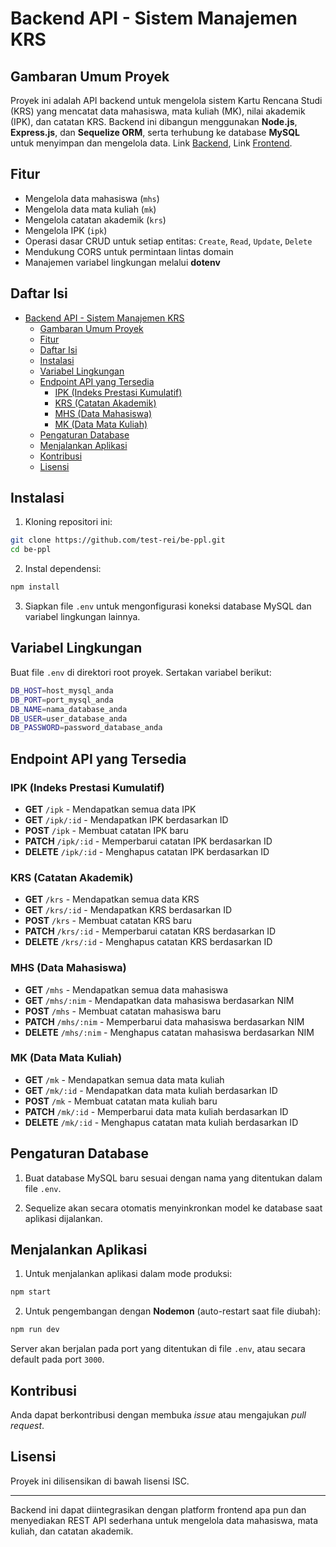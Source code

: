 # Backend API - Sistem Manajemen KRS

## Gambaran Umum Proyek

Proyek ini adalah API backend untuk mengelola sistem Kartu Rencana Studi (KRS) yang mencatat data mahasiswa, mata kuliah (MK), nilai akademik (IPK), dan catatan KRS. Backend ini dibangun menggunakan **Node.js**, **Express.js**, dan **Sequelize ORM**, serta terhubung ke database **MySQL** untuk menyimpan dan mengelola data.
Link [Backend](https://be.bitloka.top), Link [Frontend](https://fe.bitloka.top).

## Fitur

-   Mengelola data mahasiswa (`mhs`)
-   Mengelola data mata kuliah (`mk`)
-   Mengelola catatan akademik (`krs`)
-   Mengelola IPK (`ipk`)
-   Operasi dasar CRUD untuk setiap entitas: `Create`, `Read`, `Update`, `Delete`
-   Mendukung CORS untuk permintaan lintas domain
-   Manajemen variabel lingkungan melalui **dotenv**

## Daftar Isi

- [Backend API - Sistem Manajemen KRS](#backend-api---sistem-manajemen-krs)
  - [Gambaran Umum Proyek](#gambaran-umum-proyek)
  - [Fitur](#fitur)
  - [Daftar Isi](#daftar-isi)
  - [Instalasi](#instalasi)
  - [Variabel Lingkungan](#variabel-lingkungan)
  - [Endpoint API yang Tersedia](#endpoint-api-yang-tersedia)
    - [IPK (Indeks Prestasi Kumulatif)](#ipk-indeks-prestasi-kumulatif)
    - [KRS (Catatan Akademik)](#krs-catatan-akademik)
    - [MHS (Data Mahasiswa)](#mhs-data-mahasiswa)
    - [MK (Data Mata Kuliah)](#mk-data-mata-kuliah)
  - [Pengaturan Database](#pengaturan-database)
  - [Menjalankan Aplikasi](#menjalankan-aplikasi)
  - [Kontribusi](#kontribusi)
  - [Lisensi](#lisensi)

## Instalasi

1. Kloning repositori ini:

```bash
git clone https://github.com/test-rei/be-ppl.git
cd be-ppl
```

2. Instal dependensi:

```bash
npm install
```

3. Siapkan file `.env` untuk mengonfigurasi koneksi database MySQL dan variabel lingkungan lainnya.

## Variabel Lingkungan

Buat file `.env` di direktori root proyek. Sertakan variabel berikut:

```bash
DB_HOST=host_mysql_anda
DB_PORT=port_mysql_anda
DB_NAME=nama_database_anda
DB_USER=user_database_anda
DB_PASSWORD=password_database_anda
```

## Endpoint API yang Tersedia

### IPK (Indeks Prestasi Kumulatif)

-   **GET** `/ipk` - Mendapatkan semua data IPK
-   **GET** `/ipk/:id` - Mendapatkan IPK berdasarkan ID
-   **POST** `/ipk` - Membuat catatan IPK baru
-   **PATCH** `/ipk/:id` - Memperbarui catatan IPK berdasarkan ID
-   **DELETE** `/ipk/:id` - Menghapus catatan IPK berdasarkan ID

### KRS (Catatan Akademik)

-   **GET** `/krs` - Mendapatkan semua data KRS
-   **GET** `/krs/:id` - Mendapatkan KRS berdasarkan ID
-   **POST** `/krs` - Membuat catatan KRS baru
-   **PATCH** `/krs/:id` - Memperbarui catatan KRS berdasarkan ID
-   **DELETE** `/krs/:id` - Menghapus catatan KRS berdasarkan ID

### MHS (Data Mahasiswa)

-   **GET** `/mhs` - Mendapatkan semua data mahasiswa
-   **GET** `/mhs/:nim` - Mendapatkan data mahasiswa berdasarkan NIM
-   **POST** `/mhs` - Membuat catatan mahasiswa baru
-   **PATCH** `/mhs/:nim` - Memperbarui data mahasiswa berdasarkan NIM
-   **DELETE** `/mhs/:nim` - Menghapus catatan mahasiswa berdasarkan NIM

### MK (Data Mata Kuliah)

-   **GET** `/mk` - Mendapatkan semua data mata kuliah
-   **GET** `/mk/:id` - Mendapatkan data mata kuliah berdasarkan ID
-   **POST** `/mk` - Membuat catatan mata kuliah baru
-   **PATCH** `/mk/:id` - Memperbarui data mata kuliah berdasarkan ID
-   **DELETE** `/mk/:id` - Menghapus catatan mata kuliah berdasarkan ID

## Pengaturan Database

1. Buat database MySQL baru sesuai dengan nama yang ditentukan dalam file `.env`.

2. Sequelize akan secara otomatis menyinkronkan model ke database saat aplikasi dijalankan.

## Menjalankan Aplikasi

1. Untuk menjalankan aplikasi dalam mode produksi:

```bash
npm start
```

2. Untuk pengembangan dengan **Nodemon** (auto-restart saat file diubah):

```bash
npm run dev
```

Server akan berjalan pada port yang ditentukan di file `.env`, atau secara default pada port `3000`.

## Kontribusi

Anda dapat berkontribusi dengan membuka _issue_ atau mengajukan _pull request_.

## Lisensi

Proyek ini dilisensikan di bawah lisensi ISC.

---

Backend ini dapat diintegrasikan dengan platform frontend apa pun dan menyediakan REST API sederhana untuk mengelola data mahasiswa, mata kuliah, dan catatan akademik.
